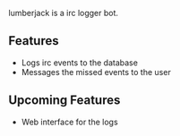 lumberjack is a irc logger bot.

## Features

- Logs irc events to the database
- Messages the missed events to the user

## Upcoming Features

- Web interface for the logs
